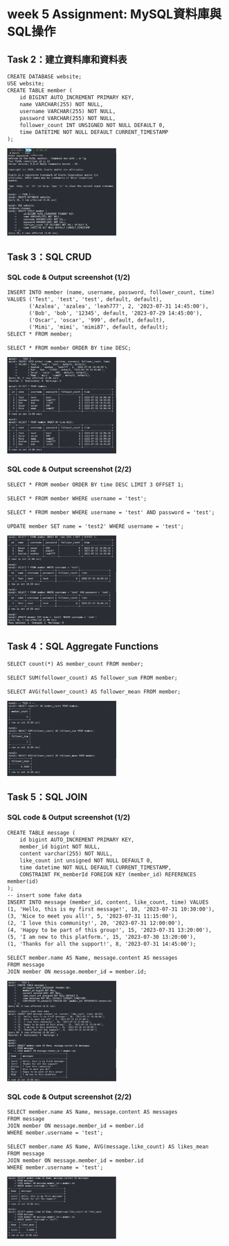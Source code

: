 # week 5 Assignment: MySQL資料庫與SQL操作

## Task 2：建立資料庫和資料表
```{MySQL}
CREATE DATABASE website;
USE website;
CREATE TABLE member (
    id BIGINT AUTO_INCREMENT PRIMARY KEY,
    name VARCHAR(255) NOT NULL,
    username VARCHAR(255) NOT NULL,
    password VARCHAR(255) NOT NULL,
    follower_count INT UNSIGNED NOT NULL DEFAULT 0,
    time DATETIME NOT NULL DEFAULT CURRENT_TIMESTAMP
);
```
<img src="img/task2.PNG" alt="Task 2" width="50%"/>

## Task 3：SQL CRUD
### SQL code & Output screenshot (1/2)
```{MySQL}
INSERT INTO member (name, username, password, follower_count, time)
VALUES ('Test', 'test', 'test', default, default),
       ('Azalea', 'azalea', 'leah777', 2, '2023-07-31 14:45:00'),
       ('Bob', 'bob', '12345', default, '2023-07-29 14:45:00'),
       ('Oscar', 'oscar', '999', default, default),
       ('Mimi', 'mimi', 'mimi87', default, default);
SELECT * FROM member;

SELECT * FROM member ORDER BY time DESC;
```

<img src="img/task3-1.PNG" alt="Task 3" width="50%"/>

### SQL code & Output screenshot (2/2)

```{MySQL}
SELECT * FROM member ORDER BY time DESC LIMIT 3 OFFSET 1;

SELECT * FROM member WHERE username = 'test';

SELECT * FROM member WHERE username = 'test' AND password = 'test';

UPDATE member SET name = 'test2' WHERE username = 'test';

```

<img src="img/task3-2.PNG" alt="Task 3-2" width="50%"/>

## Task 4：SQL Aggregate Functions

```{MySQL}
SELECT count(*) AS member_count FROM member;

SELECT SUM(follower_count) AS follower_sum FROM member;

SELECT AVG(follower_count) AS follower_mean FROM member;
```
<img src="img/task4.PNG" alt="Task 4" width="50%"/>

## Task 5：SQL JOIN
### SQL code & Output screenshot (1/2)
```{MySQL}
CREATE TABLE message (
    id bigint AUTO_INCREMENT PRIMARY KEY,
    member_id bigint NOT NULL,
    content varchar(255) NOT NULL,
    like_count int unsigned NOT NULL DEFAULT 0,
    time datetime NOT NULL DEFAULT CURRENT_TIMESTAMP,
    CONSTRAINT FK_memberId FOREIGN KEY (member_id) REFERENCES member(id)
);
-- insert some fake data  
INSERT INTO message (member_id, content, like_count, time) VALUES
(1, 'Hello, this is my first message!', 10, '2023-07-31 10:30:00'),
(3, 'Nice to meet you all!', 5, '2023-07-31 11:15:00'),
(2, 'I love this community!', 20, '2023-07-31 12:00:00'),
(4, 'Happy to be part of this group!', 15, '2023-07-31 13:20:00'),
(5, 'I am new to this platform.', 15, '2023-07-30 13:20:00'),
(1, 'Thanks for all the support!', 8, '2023-07-31 14:45:00');

SELECT member.name AS Name, message.content AS messages 
FROM message 
JOIN member ON message.member_id = member.id;
```
<img src="img/task5.PNG" alt="Task 5" width="50%"/>

### SQL code & Output screenshot (2/2)
```{MySQL}
SELECT member.name AS Name, message.content AS messages 
FROM message 
JOIN member ON message.member_id = member.id
WHERE member.username = 'test';

SELECT member.name AS Name, AVG(message.like_count) AS likes_mean
FROM message 
JOIN member ON message.member_id = member.id
WHERE member.username = 'test';
```
<img src="img/task5-2.PNG" alt="Task 5-2" width="50%"/>